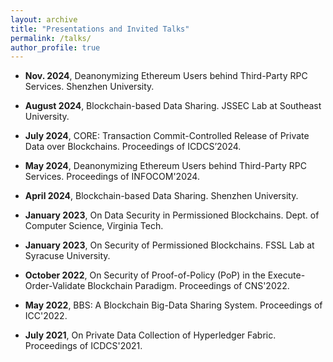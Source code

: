 ```yaml
---
layout: archive
title: "Presentations and Invited Talks"
permalink: /talks/
author_profile: true
---
```


- **Nov. 2024**, Deanonymizing Ethereum Users behind Third-Party RPC Services. Shenzhen University.

- **August 2024**, Blockchain-based Data Sharing. JSSEC Lab at Southeast University.

- **July 2024**, CORE: Transaction Commit-Controlled Release of Private Data over Blockchains. Proceedings of ICDCS’2024.

- **May 2024**, Deanonymizing Ethereum Users behind Third-Party RPC Services. Proceedings of INFOCOM'2024.

- **April 2024**, Blockchain-based Data Sharing. Shenzhen University.

- **January 2023**, On Data Security in Permissioned Blockchains. Dept. of Computer Science, Virginia Tech.
  
- **January 2023**, On Security of Permissioned Blockchains. FSSL Lab at Syracuse University.

- **October 2022**, On Security of Proof-of-Policy (PoP) in the Execute-Order-Validate Blockchain Paradigm. Proceedings of CNS'2022.

- **May 2022**, BBS: A Blockchain Big-Data Sharing System. Proceedings of ICC'2022.

- **July 2021**, On Private Data Collection of Hyperledger Fabric. Proceedings of ICDCS'2021.
